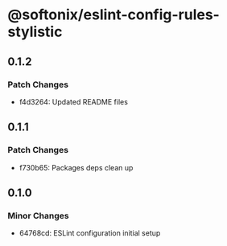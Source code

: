 # @softonix/eslint-config-rules-stylistic

## 0.1.2

### Patch Changes

- f4d3264: Updated README files

## 0.1.1

### Patch Changes

- f730b65: Packages deps clean up

## 0.1.0

### Minor Changes

- 64768cd: ESLint configuration initial setup
